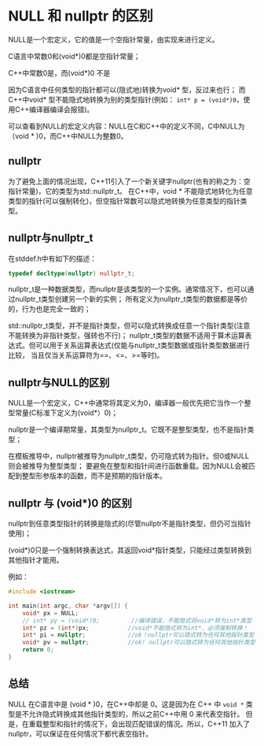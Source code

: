 # NULL 和 nullptr 的区别

NULL是一个宏定义，它的值是一个空指针常量，由实现来进行定义。

C语言中常数0和(void*)0都是空指针常量；

C++中常数0是，而(void*)0 不是

因为C语言中任何类型的指针都可以(隐式地)转换为void* 型，反过来也行；
而C++中void* 型不能隐式地转换为别的类型指针(例如：
`int* p = (void*)0`，使用C++编译器编译会报错)。

可以查看到NULL的宏定义内容：NULL在C和C++中的定义不同，C中NULL为（void * )0，而C++中NULL为整数0。

## nullptr

为了避免上面的情况出现，C++11引入了一个新关键字nullptr(也有的称之为：空指针常量)，它的类型为std::nullptr_t。
在C++中，void * 不能隐式地转化为任意类型的指针(可以强制转化)，但空指针常数可以隐式地转换为任意类型的指针类型。

## nullptr与nullptr_t

在stddef.h中有如下的描述：

```cpp
typedef decltype(nullptr) nullptr_t;
```

nullptr_t是一种数据类型，而nullptr是该类型的一个实例。通常情况下，也可以通过nullptr_t类型创建另一个新的实例；
所有定义为nullptr_t类型的数据都是等价的，行为也是完全一致的；

std::nullptr_t类型，并不是指针类型，但可以隐式转换成任意一个指针类型(注意不能转换为非指针类型，强转也不行)；
nullptr_t类型的数据不适用于算术运算表达式。但可以用于关系运算表达式(仅能与nullptr_t类型数据或指针类型数据进行比较，
当且仅当关系运算符为==、<=、>=等时)。

## nullptr与NULL的区别

NULL是一个宏定义，C++中通常将其定义为0，编译器一般优先把它当作一个整型常量(C标准下定义为(void*）0)；

nullptr是一个编译期常量，其类型为nullptr_t。它既不是整型类型，也不是指针类型；

在模板推导中，nullptr被推导为nullptr_t类型，仍可隐式转为指针。但0或NULL则会被推导为整型类型；
要避免在整型和指针间进行函数重载。因为NULL会被匹配到整型形参版本的函数，而不是预期的指针版本。

## nullptr 与 (void*)0 的区别

nullptr到任意类型指针的转换是隐式的(尽管nullptr不是指针类型，但仍可当指针使用)；

(void*)0只是一个强制转换表达式，其返回void*指针类型，只能经过类型转换到其他指针才能用。

例如：

```c++
#include <iostream>

int main(int argc, char *argv[]) {
    void* px = NULL;
    // int* py = (void*)0;         //编译错误，不能隐式将void*转为int*类型
    int* pz = (int*)px;           //void*不能隐式转为int*，必须强制转换！
    int* pi = nullptr;            //ok！nullptr可以隐式转为任何其他指针类型
    void* pv = nullptr;           //ok! nullptr可以隐式转为任何其他指针类型
    return 0;
}
```

## 总结

NULL 在C语言中是 (void * )0，在C++中却是 0。这是因为在 C++ 中 `void *` 类型是不允许隐式转换成其他指针类型的，所以之前C++中用 0 来代表空指针。
但是，在重载整型和指针的情况下，会出现匹配错误的情况。所以，C++11 加入了 nullptr，可以保证在任何情况下都代表空指针。

